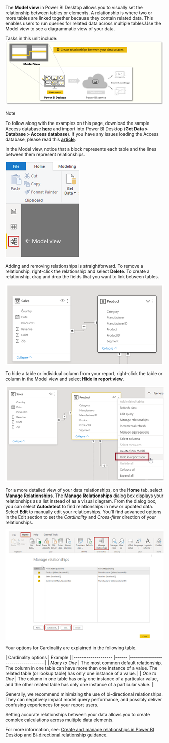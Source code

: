 The **Model view** in Power BI Desktop allows you to visually set the relationship between tables or elements. A relationship is where two or more tables are linked together because they contain related data. This enables users to run queries for related data across multiple tables.Use the Model view to see a diagrammatic view of your data.

Tasks in this unit include:
![Conceptual graphic of the tasks in this module.](../media/02-power-bi-desktop-overview.png)

> [!NOTE]
> To follow along with the examples on this page, download the sample Access database <a href="https://go.microsoft.com/fwlink/?linkid=2120368" target="_blank">**here**</a> and import into Power BI Desktop (**Get Data > Database > Access database**). If you have any issues loading the Access database, please read this <a href="https://go.microsoft.com/fwlink/?linkid=2131277" target="_blank">**article**</a>.

In the Model view, notice that a block represents each table and the lines between them represent relationships.

![Screenshot of the Model view.](../media/02-power-bi-desktop-model-view.png)

Adding and removing relationships is straightforward. To remove a relationship, right-click the relationship and select **Delete**. To create a relationship, drag and drop the fields that you want to link between tables.

![Screenshot showing the graphical relationship between fields.](../media/02-power-bi-desktop-relationship.png)

To hide a table or individual column from your report, right-click the table or column in the Model view and select **Hide in report view**.

![Screenshot of the Hide in report view option.](../media/02-power-bi-desktop-hide-in-report-view.png)

For a more detailed view of your data relationships, on the **Home** tab, select **Manage Relationships**. The **Manage Relationships** dialog box displays your relationships as a list instead of as a visual diagram. From the dialog box, you can select **Autodetect** to find relationships in new or updated data. Select **Edit** to manually edit your relationships. You'll find advanced options in the Edit section to set the *Cardinality* and *Cross-filter* direction of your relationships.

![Screenshot of the Manage Relationships button and dialog.](../media/02-power-bi-desktop-manage-relationships.png)

Your options for Cardinality are explained in the following table.


| Cardinality options     |  Example                                 |
|-------------------    |------    |-----------------------------------    |
| *Many to One*     | The most common default relationship. The column in one table can have more than one instance of a value. The related table (or lookup table) has only one instance of a value.    |
| *One to One*     | The column in one table has only one instance of a particular value, and the other related table has only one instance of a particular value.     |

Generally, we recommend minimizing the use of bi-directional relationships. They can negatively impact model query performance, and possibly deliver confusing experiences for your report users.

Setting accurate relationships between your data allows you to create complex calculations across multiple data elements.

For more information, see: [Create and manage relationships in Power BI Desktop](/power-bi/desktop-create-and-manage-relationships/?azure-portal=true) and [Bi-directional relationship guidance](/power-bi/guidance/relationships-bidirectional-filtering/?azure-portal=true).
